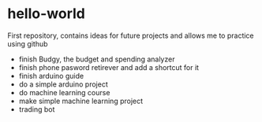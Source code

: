 # hello-world
First repository, contains ideas for future projects and allows me to practice using github
- finish Budgy, the budget and spending analyzer
- finish phone pasword retirever and add a shortcut for it
- finish arduino guide
- do a simple arduino project
- do machine learning course
- make simple machine learning project
- trading bot
